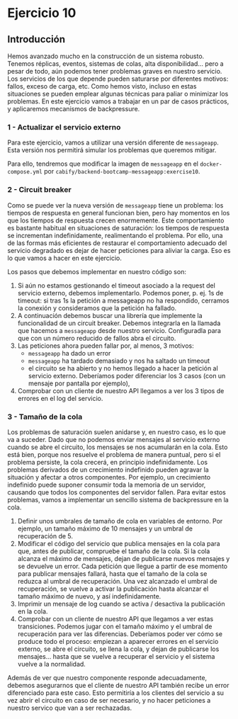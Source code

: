 # Ejercicio 10

## Introducción

Hemos avanzado mucho en la construcción de un sistema robusto. Tenemos réplicas, eventos, sistemas de colas, alta disponibilidad... pero a pesar de todo, aún podemos tener problemas graves en nuestro servicio. Los servicios de los que depende pueden saturarse por diferentes motivos: fallos, exceso de carga, etc.
Como hemos visto, incluso en estas situaciones se pueden emplear algunas técnicas para paliar o minimizar los problemas. En este ejercicio vamos a trabajar en un par de casos prácticos, y aplicaremos mecanismos de backpressure.

### 1 - Actualizar el servicio externo

Para este ejercicio, vamos a utilizar una versión diferente de `messageapp`.
Esta versión nos permitirá simular los problemas que queremos mitigar.

Para ello, tendremos que modificar la imagen de `messageapp` en el `docker-compose.yml` por `cabify/backend-bootcamp-messageapp:exercise10`.

### 2 - Circuit breaker

Como se puede ver la nueva versión de `messageapp` tiene un problema: los tiempos de respuesta en general funcionan bien, pero hay momentos en los que los tiempos de respuesta crecen enormemente. Este comportamiento es bastante habitual en situaciones de saturación: los tiempos de respuesta se incrementan indefinidamente, realimentando el problema. Por ello, una de las formas más eficientes de restaurar el comportamiento adecuado del servicio degradado es dejar de hacer peticiones para aliviar la carga. Eso es lo que vamos a hacer en este ejercicio.

Los pasos que debemos implementar en nuestro código son:

1. Si aún no estamos gestionando el timeout asociado a la request del servicio externo, debemos implementarlo.
   Podemos poner, p. ej. 1s de timeout: si tras 1s la petición a messageapp no ha respondido, cerramos la conexión y consideramos que la petición ha fallado.
2. A continuación debemos buscar una librería que implemente la funcionalidad de un circuit breaker.
   Debemos integrarla en la llamada que hacemos a `messageapp` desde nuestro servicio.
   Configuradla para que con un número reducido de fallos abra el circuito.
3. Las peticiones ahora pueden fallar por, al menos, 3 motivos:
   - `messageapp` ha dado un error
   - `messageapp` ha tardado demasiado y nos ha saltado un timeout
   - el circuito se ha abierto y no hemos llegado a hacer la petición al servicio externo.
   Deberíamos poder diferenciar los 3 casos (con un mensaje por pantalla por ejemplo),
4. Comprobar con un cliente de nuestro API llegamos a ver los 3 tipos de errores en el log del servicio.

### 3 - Tamaño de la cola

Los problemas de saturación suelen anidarse y, en nuestro caso, es lo que va a suceder.
Dado que no podemos enviar mensajes al servicio externo cuando se abre el circuito, los mensajes se nos acumularán en la cola.
Esto está bien, porque nos resuelve el problema de manera puntual, pero si el problema persiste, la cola crecerá, en principio indefinidamente.
Los problemas derivados de un crecimiento indefinido pueden agravar la situación y afectar a otros componentes.
Por ejemplo, un crecimiento indefinido puede suponer consumir toda la memoria de un servidor, causando que todos los componentes del servidor fallen.
Para evitar estos problemas, vamos a implementar un sencillo sistema de backpressure en la cola.

1. Definir unos umbrales de tamaño de cola en variables de entorno. Por ejemplo, un tamaño máximo de 10 mensajes y un umbral de recuperación de 5.
2. Modificar el código del servicio que publica mensajes en la cola para que, antes de publicar, compruebe el tamaño de la cola.
   Si la cola alcanza el máximo de mensajes, dejan de publicarse nuevos mensajes y se devuelve un error.
   Cada petición que llegue a partir de ese momento para publicar mensajes fallará, hasta que el tamaño de la cola se reduzca al umbral de recuperación.
   Una vez alcanzado el umbral de recuperación, se vuelve a activar la publicación hasta alcanzar el tamaño máximo de nuevo, y así indefinidamente.
3. Imprimir un mensaje de log cuando se activa / desactiva la publicación en la cola.
4. Comprobar con un cliente de nuestro API que llegamos a ver estas transiciones. Podemos jugar con el tamaño máximo y el umbral de recuperación para ver las diferencias.
   Deberíamos poder ver cómo se produce todo el proceso: empiezan a aparecer errores en el servicio externo, se abre el circuito, se llena la cola,
   y dejan de publicarse los mensajes... hasta que se vuelve a recuperar el servicio y el sistema vuelve a la normalidad.

Además de ver que nuestro componente responde adecuadamente, debemos asegurarnos que el cliente de nuestro API también recibe un error diferenciado para este caso.
Esto permitiría a los clientes del servicio a su vez abrir el circuito en caso de ser necesario, y no hacer peticiones a nuestro servico que van a ser rechazadas.
